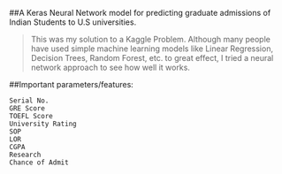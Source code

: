 ##A Keras Neural Network model for predicting graduate admissions of Indian Students to U.S universities.
> This was my solution to a Kaggle Problem. Although many people have used simple machine learning models like Linear Regression,
Decision Trees, Random Forest, etc. to great effect, I tried a neural network approach to see how well it works.

##Important parameters/features:
```
Serial No.
GRE Score
TOEFL Score
University Rating
SOP
LOR
CGPA
Research
Chance of Admit
```
